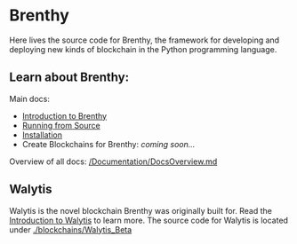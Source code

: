 # Brenthy
Here lives the source code for Brenthy, the framework for developing and deploying new kinds of blockchain in the Python programming language.

## Learn about Brenthy:

Main docs:
- [Introduction to Brenthy](/Documentation/Brenthy/Meaning/IntroductionToBrenthy.md)
- [Running from Source](/Documentation/Brenthy/User/RunningFromSource.md)
- [Installation](/Documentation/Brenthy/User/InstallingBrenthy.md)
- Create Blockchains for Brenthy: _coming soon..._

Overview of all docs: [/Documentation/DocsOverview.md](/Documentation/DocsOverview.md)


## Walytis
Walytis is the novel blockchain Brenthy was originally built for.
Read the [Introduction to Walytis](/Documentation/Walytis/Meaning/IntroductionToWalytis.md) to learn more.
The source code for Walytis is located under [./blockchains/Walytis_Beta](./blockchains/Walytis_Beta/ReadMe.md)
